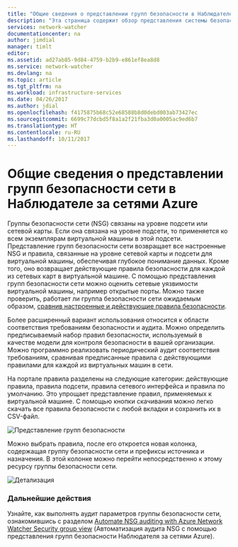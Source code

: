 ```yaml
---
title: "Общие сведения о представлении групп безопасности в Наблюдателе за сетями Azure | Документация Майкрософт"
description: "Эта страница содержит обзор представления системы безопасности в Наблюдателе за сетями."
services: network-watcher
documentationcenter: na
author: jimdial
manager: timlt
editor: 
ms.assetid: ad27ab85-9d84-4759-b2b9-e861ef8ea8d8
ms.service: network-watcher
ms.devlang: na
ms.topic: article
ms.tgt_pltfrm: na
ms.workload: infrastructure-services
ms.date: 04/26/2017
ms.author: jdial
ms.openlocfilehash: f4175875b68c52e68588b8d0debd003ab73427ec
ms.sourcegitcommit: 6699c77dcbd5f8a1a2f21fba3d0a0005ac9ed6b7
ms.translationtype: HT
ms.contentlocale: ru-RU
ms.lasthandoff: 10/11/2017
---
```

# <a name="introduction-to-network-security-group-view-in-azure-network-watcher"></a>Общие сведения о представлении групп безопасности сети в Наблюдателе за сетями Azure

Группы безопасности сети (NSG) связаны на уровне подсети или сетевой карты. Если она связана на уровне подсети, то применяется ко всем экземплярам виртуальной машины в этой подсети. Представление групп безопасности сети возвращает все настроенные NSG и правила, связанные на уровне сетевой карты и подсети для виртуальной машины, обеспечивая глубокое понимание данных. Кроме того, оно возвращает действующие правила безопасности для каждой из сетевых карт в виртуальной машине. С помощью представления групп безопасности сети можно оценить сетевые уязвимости виртуальной машины, например открытые порты. Можно также проверить, работает ли группа безопасности сети ожидаемым образом, [сравнив настроенные и действующие правила безопасности](network-watcher-nsg-auditing-powershell.md).

Более расширенный вариант использования относится к области соответствия требованиям безопасности и аудита. Можно определить предписываемый набор правил безопасности, используемый в качестве модели для контроля безопасности в вашей организации. Можно программно реализовать периодический аудит соответствия требованиям, сравнивая предписанные правила с действующими правилами для каждой из виртуальных машин в сети.

На портале правила разделены на следующие категории: действующие правила, правила подсети, правила сетевого интерфейса и правила по умолчанию. Это упрощает представление правил, применяемых к виртуальной машине. С помощью кнопки скачивания можно легко скачать все правила безопасности с любой вкладки и сохранить их в CSV-файл.

![Представление групп безопасности][1]

Можно выбрать правила, после его откроется новая колонка, содержащая группу безопасности сети и префиксы источника и назначения. В этой колонке можно перейти непосредственно к этому ресурсу группы безопасности сети.

![Детализация][2]

### <a name="next-steps"></a>Дальнейшие действия

Узнайте, как выполнять аудит параметров группы безопасности сети, ознакомившись с разделом [Automate NSG auditing with Azure Network Watcher Security group view](network-watcher-nsg-auditing-powershell.md) (Автоматизация аудита NSG с помощью представления групп безопасности Наблюдателя за сетями Azure).

[1]: ./media/network-watcher-security-group-view-overview/securitygroupview.png
[2]: ./media/network-watcher-security-group-view-overview/figure1.png









